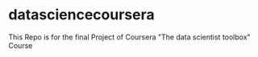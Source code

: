 # datasciencecoursera
This Repo is for the final Project of Coursera "The data scientist toolbox" Course 
